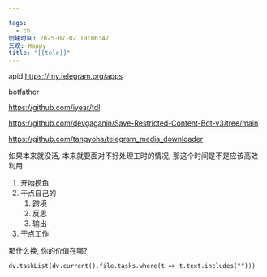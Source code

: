 ```yaml
---

tags:
  - cb
创建时间: 2025-07-02 19:06:47
三观: Happy
title: "[[tele]]"
---
```




apid https://my.telegram.org/apps 

botfather 

https://github.com/iyear/tdl

https://github.com/devgaganin/Save-Restricted-Content-Bot-v3/tree/main

https://github.com/tangyoha/telegram_media_downloader


如果本来就没活, 本来就要面对不好处理工时的情况,
那这个时间是不是应该高效利用 
1.  开始摸鱼
2. 干点自己的
	1. 跨境
	2. 反思
	3. 输出
3. 干点工作


那什么换, 
你的价值在哪? 

```dataviewjs
dv.taskList(dv.current().file.tasks.where(t => t.text.includes("")))
```

